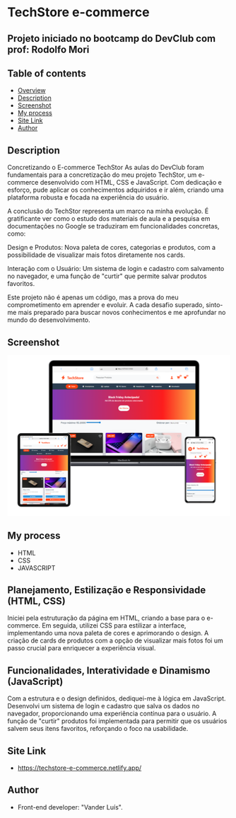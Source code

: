 <h1> TechStore e-commerce</h1>
<h2> Projeto iniciado no bootcamp do DevClub com prof: Rodolfo Mori</h2>

## Table of contents
- [Overview](#overview)
- [Description](#description)
- [Screenshot](#screenshot)
- [My process](#my-process)
- [Site Link](#site-link)
- [Author](#author)


## Description
Concretizando o E-commerce TechStor
As aulas do DevClub foram fundamentais para a concretização do meu projeto TechStor, um e-commerce desenvolvido com HTML, CSS e JavaScript. Com dedicação e esforço, pude aplicar os conhecimentos adquiridos e ir além, criando uma plataforma robusta e focada na experiência do usuário.

A conclusão do TechStor representa um marco na minha evolução. É gratificante ver como o estudo dos materiais de aula e a pesquisa em documentações no Google se traduziram em funcionalidades concretas, como:

Design e Produtos: Nova paleta de cores, categorias e produtos, com a possibilidade de visualizar mais fotos diretamente nos cards.

Interação com o Usuário: Um sistema de login e cadastro com salvamento no navegador, e uma função de "curtir" que permite salvar produtos favoritos.

Este projeto não é apenas um código, mas a prova do meu comprometimento em aprender e evoluir. A cada desafio superado, sinto-me mais preparado para buscar novos conhecimentos e me aprofundar no mundo do desenvolvimento.

## Screenshot
![](./img/Responsivo.png)

## My process
- HTML
- CSS
- JAVASCRIPT

<h2> Planejamento, Estilização e Responsividade (HTML, CSS)</h2>
Iniciei pela estruturação da página em HTML, criando a base para o e-commerce. Em seguida, 
utilizei CSS para estilizar a interface, implementando uma nova paleta de cores e aprimorando o design. 
A criação de cards de produtos com a opção de visualizar mais fotos foi um passo crucial para enriquecer a experiência visual.

<h2>Funcionalidades, Interatividade e Dinamismo (JavaScript)</h2>
Com a estrutura e o design definidos, dediquei-me à lógica em JavaScript. Desenvolvi um sistema de login e cadastro que salva os dados no navegador, 
proporcionando uma experiência contínua para o usuário.
A função de "curtir" produtos foi implementada para permitir que os usuários salvem seus itens favoritos, reforçando o foco na usabilidade.


## Site Link
- https://techstore-e-commerce.netlify.app/

## Author
- Front-end developer: "Vander Luís".
